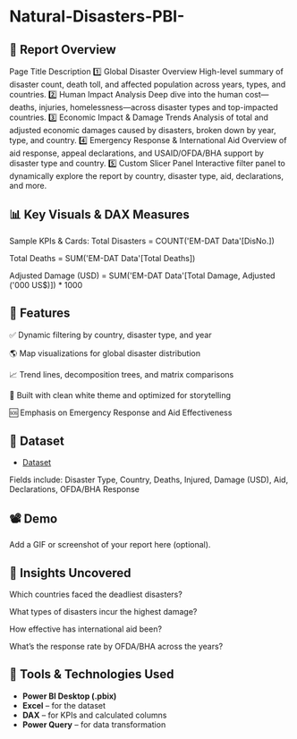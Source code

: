 # Natural-Disasters-PBI-

## 📁 Report Overview
Page	Title	Description
1️⃣	Global Disaster Overview	High-level summary of disaster count, death toll, and affected population across years, types, and countries.
2️⃣	Human Impact Analysis	Deep dive into the human cost—deaths, injuries, homelessness—across disaster types and top-impacted countries.
3️⃣	Economic Impact & Damage Trends	Analysis of total and adjusted economic damages caused by disasters, broken down by year, type, and country.
4️⃣	Emergency Response & International Aid	Overview of aid response, appeal declarations, and USAID/OFDA/BHA support by disaster type and country.
5️⃣	Custom Slicer Panel	Interactive filter panel to dynamically explore the report by country, disaster type, aid, declarations, and more.

## 📊 Key Visuals & DAX Measures
Sample KPIs & Cards:
Total Disasters = COUNT('EM-DAT Data'[DisNo.])

Total Deaths = SUM('EM-DAT Data'[Total Deaths])

Adjusted Damage (USD) = SUM('EM-DAT Data'[Total Damage, Adjusted ('000 US$)]) * 1000


## 📌 Features
✅ Dynamic filtering by country, disaster type, and year

🌎 Map visualizations for global disaster distribution

📈 Trend lines, decomposition trees, and matrix comparisons

🧠 Built with clean white theme and optimized for storytelling

🆘 Emphasis on Emergency Response and Aid Effectiveness

## 📂 Dataset
- <a href = "https://github.com/NehaBadole11/C:\Users\nehab\Desktop\Natural Disaster dataset">Dataset</a>

Fields include: Disaster Type, Country, Deaths, Injured, Damage (USD), Aid, Declarations, OFDA/BHA Response

## 📽️ Demo
Add a GIF or screenshot of your report here (optional).

## 🧠 Insights Uncovered
Which countries faced the deadliest disasters?

What types of disasters incur the highest damage?

How effective has international aid been?

What’s the response rate by OFDA/BHA across the years?

## 🧰 Tools & Technologies Used
- **Power BI Desktop (.pbix)**
- **Excel** – for the dataset
- **DAX** – for KPIs and calculated columns
- **Power Query** – for data transformation
